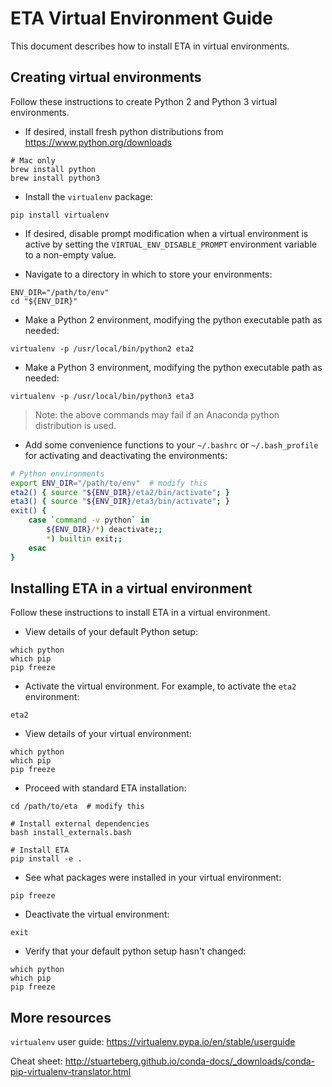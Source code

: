 # ETA Virtual Environment Guide

This document describes how to install ETA in virtual environments.


## Creating virtual environments

Follow these instructions to create Python 2 and Python 3 virtual environments.

* If desired, install fresh python distributions from
https://www.python.org/downloads

```shell
# Mac only
brew install python
brew install python3
```

* Install the `virtualenv` package:

```shell
pip install virtualenv
```

* If desired, disable prompt modification when a virtual environment is active
by setting the `VIRTUAL_ENV_DISABLE_PROMPT` environment variable to a
non-empty value.

* Navigate to a directory in which to store your environments:

```shell
ENV_DIR="/path/to/env"
cd "${ENV_DIR}"
```

* Make a Python 2 environment, modifying the python executable path as needed:

```shell
virtualenv -p /usr/local/bin/python2 eta2
```

* Make a Python 3 environment, modifying the python executable path as needed:

```shell
virtualenv -p /usr/local/bin/python3 eta3
```

> Note: the above commands may fail if an Anaconda python distribution is used.

* Add some convenience functions to your `~/.bashrc` or `~/.bash_profile` for
activating and deactivating the environments:

```bash
# Python environments
export ENV_DIR="/path/to/env"  # modify this
eta2() { source "${ENV_DIR}/eta2/bin/activate"; }
eta3() { source "${ENV_DIR}/eta3/bin/activate"; }
exit() {
    case `command -v python` in
        ${ENV_DIR}/*) deactivate;;
        *) builtin exit;;
    esac
}
```


## Installing ETA in a virtual environment

Follow these instructions to install ETA in a virtual environment.

* View details of your default Python setup:

```shell
which python
which pip
pip freeze
```

* Activate the virtual environment. For example, to activate the `eta2`
environment:

```shell
eta2
```

* View details of your virtual environment:

```shell
which python
which pip
pip freeze
```

* Proceed with standard ETA installation:

```shell
cd /path/to/eta  # modify this

# Install external dependencies
bash install_externals.bash

# Install ETA
pip install -e .
```

* See what packages were installed in your virtual environment:

```shell
pip freeze
```

* Deactivate the virtual environment:

```shell
exit
```

* Verify that your default python setup hasn't changed:

```shell
which python
which pip
pip freeze
```


## More resources

`virtualenv` user guide:
https://virtualenv.pypa.io/en/stable/userguide

Cheat sheet:
http://stuarteberg.github.io/conda-docs/_downloads/conda-pip-virtualenv-translator.html
